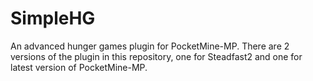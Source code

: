 # SimpleHG
An advanced hunger games plugin for PocketMine-MP. There are 2 versions of the plugin in this repository, one for Steadfast2 and one for latest version of PocketMine-MP.
